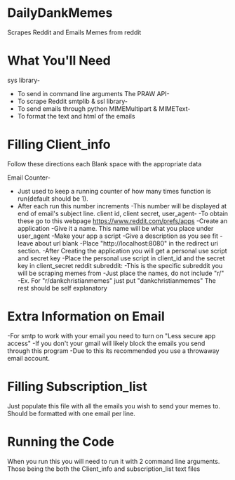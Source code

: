 # DailyDankMemes
Scrapes Reddit and Emails Memes from reddit

# What You'll Need
sys library-
- To send in command line arguments
The PRAW API-
- To scrape Reddit
smtplib & ssl library-
- To send emails through python
MIMEMultipart & MIMEText-
- To format the text and html of the emails

# Filling Client_info
Follow these directions  each Blank space with the appropriate data

  Email Counter-
- Just used to keep a running counter of how many times function is run(default should be 1). 
- After each run this number increments
        -This number will be displayed at end of email's subject line.
  client id, client secret, user_agent-
        -To obtain these go to this webpage https://www.reddit.com/prefs/apps
        -Create an application
        -Give it a name. This name will be what you place under user_agent
        -Make your app a script
        -Give a description as you see fit
        -leave about url blank
        -Place "http://localhost:8080" in the redirect uri section.
        -After Creating the application you will get a personal use script and secret key
        -Place the personal use script in client_id and the secret key in client_secret
   reddit subreddit: 
        -This is the specific subreddit you will be scraping memes from
        -Just place the names, do not include "r/"
        -Ex. For "r/dankchristianmemes" just put "dankchristianmemes"
   The rest should be self explanatory
   
# Extra Information on Email
  -For smtp to work with your email you need to turn on "Less secure app access"
  -If you don't your gmail will likely block the emails you send through this program
  -Due to this its recommended you use a throwaway email account.

# Filling Subscription_list
Just populate this file with all the emails you wish to send your memes to.
Should be formatted with one email per line.

# Running the Code
When you run this you will need to run it with 2 command line arguments. Those being the both the Client_info and subscription_list text files
